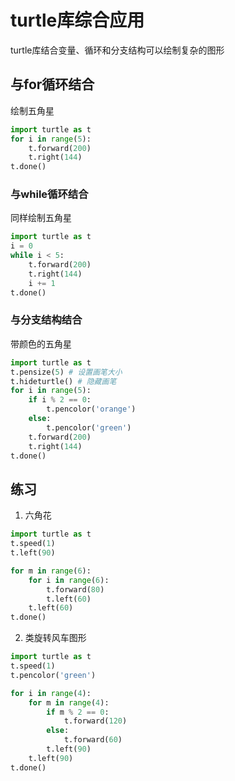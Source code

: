 # turtle库综合应用

turtle库结合变量、循环和分支结构可以绘制复杂的图形

## 与for循环结合

绘制五角星

```python
import turtle as t
for i in range(5):
    t.forward(200)
    t.right(144)
t.done()
```

### 与while循环结合

同样绘制五角星 

```python
import turtle as t
i = 0
while i < 5:
    t.forward(200)
    t.right(144)
    i += 1
t.done()
```


### 与分支结构结合

带颜色的五角星

```python
import turtle as t
t.pensize(5) # 设置画笔大小
t.hideturtle() # 隐藏画笔
for i in range(5):
    if i % 2 == 0:
        t.pencolor('orange')
    else:
        t.pencolor('green')
    t.forward(200)
    t.right(144)
t.done()
```


## 练习
1. 六角花

```python
import turtle as t
t.speed(1)
t.left(90)

for m in range(6):
    for i in range(6):
        t.forward(80)
        t.left(60)
    t.left(60)
t.done()
```

2. 类旋转风车图形

```python
import turtle as t
t.speed(1)
t.pencolor('green')

for i in range(4):
    for m in range(4):
        if m % 2 == 0:
            t.forward(120)
        else:
            t.forward(60)
        t.left(90)
    t.left(90)
t.done()

```
